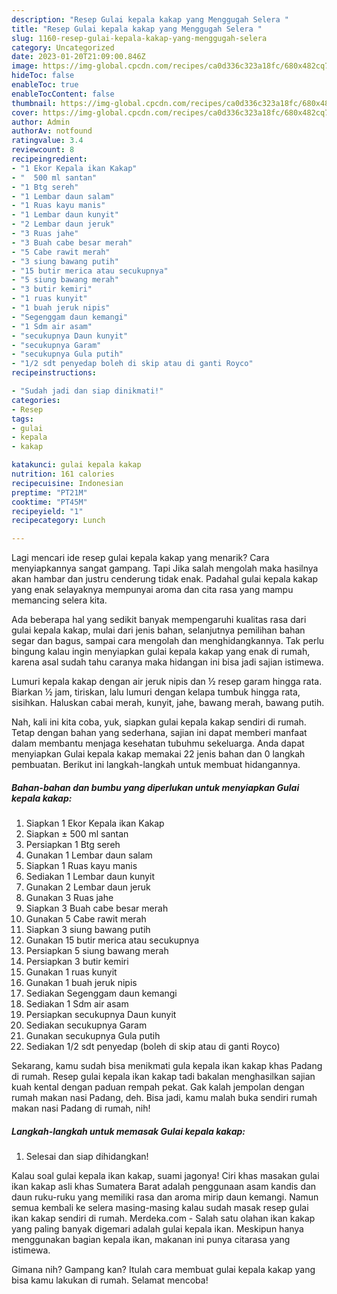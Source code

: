 ```yaml
---
description: "Resep Gulai kepala kakap yang Menggugah Selera "
title: "Resep Gulai kepala kakap yang Menggugah Selera "
slug: 1160-resep-gulai-kepala-kakap-yang-menggugah-selera
category: Uncategorized
date: 2023-01-20T21:09:00.846Z
image: https://img-global.cpcdn.com/recipes/ca0d336c323a18fc/680x482cq70/gulai-kepala-kakap-foto-resep-utama.jpg
hideToc: false
enableToc: true
enableTocContent: false
thumbnail: https://img-global.cpcdn.com/recipes/ca0d336c323a18fc/680x482cq70/gulai-kepala-kakap-foto-resep-utama.jpg
cover: https://img-global.cpcdn.com/recipes/ca0d336c323a18fc/680x482cq70/gulai-kepala-kakap-foto-resep-utama.jpg
author: Admin
authorAv: notfound
ratingvalue: 3.4
reviewcount: 8
recipeingredient:
- "1 Ekor Kepala ikan Kakap"
- "  500 ml santan"
- "1 Btg sereh"
- "1 Lembar daun salam"
- "1 Ruas kayu manis"
- "1 Lembar daun kunyit"
- "2 Lembar daun jeruk"
- "3 Ruas jahe"
- "3 Buah cabe besar merah"
- "5 Cabe rawit merah"
- "3 siung bawang putih"
- "15 butir merica atau secukupnya"
- "5 siung bawang merah"
- "3 butir kemiri"
- "1 ruas kunyit"
- "1 buah jeruk nipis"
- "Segenggam daun kemangi"
- "1 Sdm air asam"
- "secukupnya Daun kunyit"
- "secukupnya Garam"
- "secukupnya Gula putih"
- "1/2 sdt penyedap boleh di skip atau di ganti Royco"
recipeinstructions:

- "Sudah jadi dan siap dinikmati!"
categories:
- Resep
tags:
- gulai
- kepala
- kakap

katakunci: gulai kepala kakap 
nutrition: 161 calories
recipecuisine: Indonesian
preptime: "PT21M"
cooktime: "PT45M"
recipeyield: "1"
recipecategory: Lunch

---
```



Lagi mencari ide resep gulai kepala kakap yang menarik? Cara menyiapkannya sangat gampang. Tapi Jika salah mengolah maka hasilnya akan hambar dan justru cenderung tidak enak. Padahal gulai kepala kakap yang enak selayaknya mempunyai aroma dan cita rasa yang mampu memancing selera kita.


Ada beberapa hal yang sedikit banyak mempengaruhi kualitas rasa dari gulai kepala kakap, mulai dari jenis bahan, selanjutnya pemilihan bahan segar dan bagus, sampai cara mengolah dan menghidangkannya. Tak perlu bingung kalau ingin menyiapkan gulai kepala kakap yang enak di rumah, karena asal sudah tahu caranya maka hidangan ini bisa jadi sajian istimewa.

Lumuri kepala kakap dengan air jeruk nipis dan ½ resep garam hingga rata. Biarkan ½ jam, tiriskan, lalu lumuri dengan kelapa tumbuk hingga rata, sisihkan. Haluskan cabai merah, kunyit, jahe, bawang merah, bawang putih.


Nah, kali ini kita coba, yuk, siapkan gulai kepala kakap sendiri di rumah. Tetap dengan bahan yang sederhana, sajian ini dapat memberi manfaat dalam membantu menjaga kesehatan tubuhmu sekeluarga. Anda dapat menyiapkan Gulai kepala kakap memakai 22 jenis bahan dan 0 langkah pembuatan. Berikut ini langkah-langkah untuk membuat hidangannya.

<!--inarticleads1-->

##### Bahan-bahan dan bumbu yang diperlukan untuk menyiapkan Gulai kepala kakap:

1. Siapkan 1 Ekor Kepala ikan Kakap
1. Siapkan  ± 500 ml santan
1. Persiapkan 1 Btg sereh
1. Gunakan 1 Lembar daun salam
1. Siapkan 1 Ruas kayu manis
1. Sediakan 1 Lembar daun kunyit
1. Gunakan 2 Lembar daun jeruk
1. Gunakan 3 Ruas jahe
1. Siapkan 3 Buah cabe besar merah
1. Gunakan 5 Cabe rawit merah
1. Siapkan 3 siung bawang putih
1. Gunakan 15 butir merica atau secukupnya
1. Persiapkan 5 siung bawang merah
1. Persiapkan 3 butir kemiri
1. Gunakan 1 ruas kunyit
1. Gunakan 1 buah jeruk nipis
1. Sediakan Segenggam daun kemangi
1. Sediakan 1 Sdm air asam
1. Persiapkan secukupnya Daun kunyit
1. Sediakan secukupnya Garam
1. Gunakan secukupnya Gula putih
1. Sediakan 1/2 sdt penyedap (boleh di skip atau di ganti Royco)


Sekarang, kamu sudah bisa menikmati gula kepala ikan kakap khas Padang di rumah. Resep gulai kepala ikan kakap tadi bakalan menghasilkan sajian kuah kental dengan paduan rempah pekat. Gak kalah jempolan dengan rumah makan nasi Padang, deh. Bisa jadi, kamu malah buka sendiri rumah makan nasi Padang di rumah, nih! 

<!--inarticleads2-->

##### Langkah-langkah untuk memasak Gulai kepala kakap:


1. Selesai dan siap dihidangkan!

Kalau soal gulai kepala ikan kakap, suami jagonya! Ciri khas masakan gulai ikan kakap asli khas Sumatera Barat adalah penggunaan asam kandis dan daun ruku-ruku yang memiliki rasa dan aroma mirip daun kemangi. Namun semua kembali ke selera masing-masing kalau sudah masak resep gulai ikan kakap sendiri di rumah. Merdeka.com - Salah satu olahan ikan kakap yang paling banyak digemari adalah gulai kepala ikan. Meskipun hanya menggunakan bagian kepala ikan, makanan ini punya citarasa yang istimewa. 

Gimana nih? Gampang kan? Itulah cara membuat gulai kepala kakap yang bisa kamu lakukan di rumah. Selamat mencoba!
